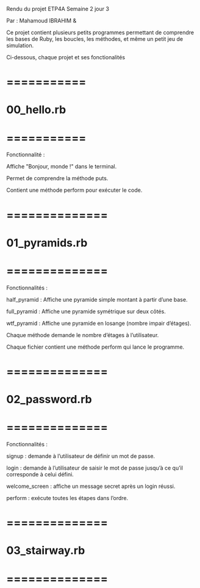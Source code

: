 Rendu du projet ETP4A Semaine 2 jour 3 

Par : Mahamoud IBRAHIM &

Ce projet contient plusieurs petits programmes permettant de comprendre les bases de Ruby, les boucles, les méthodes, et même un petit jeu de simulation.

Ci-dessous, chaque projet et ses fonctionalités

# ===========
# 00_hello.rb
# ===========

Fonctionnalité :

Affiche "Bonjour, monde !" dans le terminal.

Permet de comprendre la méthode puts.

Contient une méthode perform pour exécuter le code.


# ==============
# 01_pyramids.rb
# ==============

Fonctionnalités :

half_pyramid : Affiche une pyramide simple montant à partir d’une base.

full_pyramid : Affiche une pyramide symétrique sur deux côtés.

wtf_pyramid : Affiche une pyramide en losange (nombre impair d’étages).

Chaque méthode demande le nombre d’étages à l’utilisateur.

Chaque fichier contient une méthode perform qui lance le programme.

# ==============
# 02_password.rb
# ==============

Fonctionnalités :

signup : demande à l’utilisateur de définir un mot de passe.

login : demande à l’utilisateur de saisir le mot de passe jusqu’à ce qu’il corresponde à celui défini.

welcome_screen : affiche un message secret après un login réussi.

perform : exécute toutes les étapes dans l’ordre.

# ==============
# 03_stairway.rb
# ==============

